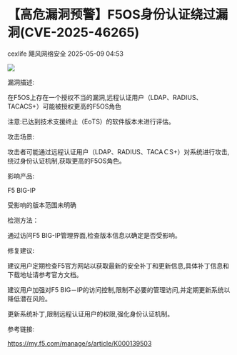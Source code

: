 #  【高危漏洞预警】F5OS身份认证绕过漏洞(CVE-2025-46265)   
cexlife  飓风网络安全   2025-05-09 04:53  
  
![](https://mmbiz.qpic.cn/mmbiz_png/ibhQpAia4xu00OoJDKLUK0hrfpib4zicAuZSvRzpYdrWDsfCzfVnOEYda7U8AzeLSUuhFxXncXicWSmdVpc2fMKOadQ/640?wx_fmt=png&from=appmsg "")  
  
漏洞描述:  
  
在F5OS上存在一个授权不当的漏洞,远程认证用户（LDAP、RADIUS、TACACS+）可能被授权更高的F5OS角色  
  
注意:已达到技术支援终止（EоTS）的软件版本未进行评估。  
  
攻击场景:  
  
攻击者可能通过远程认证用户（LDAP、RADIUS、TACAＣS+）对系统进行攻击,绕过身份认证机制,获取更高的F5OS角色。  
  
影响产品:  
  
F5 BIG-IP  
  
受影响的版本范围未明确  
  
检测方法：  
  
通过访问F5 BIG-IP管理界面,检查版本信息以确定是否受影响。   
  
修复建议:  
  
建议用户定期检查F5官方网站以获取最新的安全补丁和更新信息,具体补丁信息和下载地址请参考官方文档。  
  
建议用户加强对F5 BIG－IP的访问控制,限制不必要的管理访问,并定期更新系统以降低潜在风险。  
  
更新系统补丁,限制远程认证用户的权限,强化身份认证机制。  
  
参考链接:  
  
https://my.f5.com/manage/s/article/K000139503  
  
  
